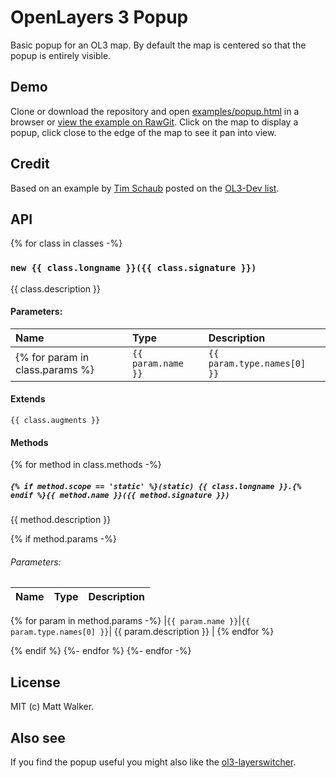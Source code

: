 # OpenLayers 3 Popup

Basic popup for an OL3 map. By default the map is centered so that the popup is
entirely visible.

## Demo

Clone or download the repository and open
[examples/popup.html](examples/popup.html) in a browser or [view the example on
RawGit](http://rawgit.com/walkermatt/ol3-popup/master/examples/popup.html).
Click on the map to display a popup, click close to the edge of the map to see
it pan into view.

## Credit

Based on an example by [Tim Schaub](https://github.com/tschaub) posted on the
[OL3-Dev list](https://groups.google.com/forum/#!forum/ol3-dev).

## API

{% for class in classes -%}

### `new {{ class.longname }}({{ class.signature }})`

{{ class.description }}

#### Parameters:

|Name|Type|Description|
|:---|:---|:----------|
{% for param in class.params %}|`{{ param.name }}`|`{{ param.type.names[0] }}`| {{ param.description }} |{% endfor %}

#### Extends

`{{ class.augments }}`

#### Methods

{% for method in class.methods -%}
##### `{% if method.scope == 'static' %}(static) {{ class.longname }}.{% endif %}{{ method.name }}({{ method.signature }})`

{{ method.description }}

{% if method.params -%}
###### Parameters:

|Name|Type|Description|
|:---|:---|:----------|
{% for param in method.params -%}
|`{{ param.name }}`|`{{ param.type.names[0] }}`| {{ param.description }} |
{% endfor %}

{% endif %}
{%- endfor %}
{%- endfor -%}

## License

MIT (c) Matt Walker.

## Also see

If you find the popup useful you might also like the
[ol3-layerswitcher](https://github.com/walkermatt/ol3-layerswitcher).
